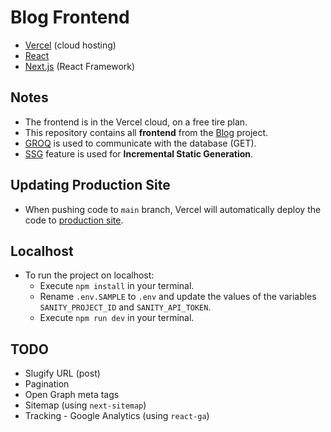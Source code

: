 # Blog Frontend

- [Vercel](https://vercel.com/) (cloud hosting)
- [React](https://reactjs.org/)
- [Next.js](https://nextjs.org/) (React Framework)

## Notes

- The frontend is in the Vercel cloud, on a free tire plan.
- This repository contains all **frontend** from the [Blog](https://github.com/nandotess/blog) project.
- [GROQ](https://www.sanity.io/docs/groq) is used to communicate with the database (GET).
- [SSG](https://vercel.com/blog/nextjs-server-side-rendering-vs-static-generation) feature is used for **Incremental Static Generation**.

## Updating Production Site

- When pushing code to `main` branch, Vercel will automatically deploy the code to [production site](https://blog-nandotess.vercel.app/).

## Localhost

- To run the project on localhost:
  - Execute `npm install` in your terminal.
  - Rename `.env.SAMPLE` to `.env` and update the values of the variables `SANITY_PROJECT_ID` and `SANITY_API_TOKEN`.
  - Execute `npm run dev` in your terminal.

## TODO

- Slugify URL (post)
- Pagination
- Open Graph meta tags
- Sitemap (using `next-sitemap`)
- Tracking - Google Analytics (using `react-ga`)

